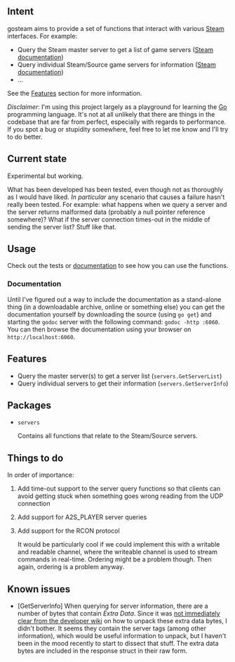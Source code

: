 ## Intent

gosteam aims to provide a set of functions that interact with various [Steam](http://store.steampowered.com/) interfaces. For example:

* Query the Steam master server to get a list of game servers ([Steam documentation](https://developer.valvesoftware.com/wiki/Master_Server_Query_Protocol))
* Query individual Steam/Source game servers for information ([Steam documentation](https://developer.valvesoftware.com/wiki/Server_Queries))
* ...

See the [Features](#features) section for more information.

*Disclaimer*: I'm using this project largely as a playground for learning the [Go](http://golang.org) programming language. It's not at all unlikely that there are things in the codebase that are far from perfect, especially with regards to performance. If you spot a bug or stupidity somewhere, feel free to let me know and I'll try to do better.

## Current state

Experimental but working.

What has been developed has been tested, even though not as thoroughly as I would have liked. *In particular* any scenario that causes a failure hasn't really been tested. For example: what happens when we query a server and the server returns malformed data (probably a null pointer reference somewhere)? What if the server connection times-out in the middle of sending the server list? Stuff like that.

## Usage

Check out the tests or [documentation](#documentation) to see how you can use the functions.

### Documentation

Until I've figured out a way to include the documentation as a stand-alone thing (in a downloadable archive, online or something else) you can get the documentation yourself by downloading the source (using `go get`) and starting the `godoc` server with the following command: `godoc -http :6060`. You can then browse the documentation using your browser on `http://localhost:6060`.

## Features

* Query the master server(s) to get a server list (`servers.GetServerList`)
* Query individual servers to get their information (`servers.GetServerInfo`)

## Packages

*   `servers`

    Contains all functions that relate to the Steam/Source servers.

## Things to do

In order of importance:

1.  Add time-out support to the server query functions so that clients can avoid getting stuck when something goes wrong reading from the UDP connection

2.  Add support for A2S_PLAYER server queries

3.  Add support for the RCON protocol
    
	It would be particularly cool if we could implement this with a writable and readable channel, where the writeable channel is used to stream commands in real-time. Ordering might be a problem though. Then again, ordering is a problem anyway.

## Known issues

* [GetServerInfo] When querying for server information, there are a number of bytes that contain *Extra Data*. Since it was [not immediately clear from the developer wiki](https://developer.valvesoftware.com/wiki/Talk:Server_Queries#S2A_INFO2_responses_don.27t_match_the_protocol) on how to unpack these extra data bytes, I didn't bother. It seems they contain the server tags (among other information), which would be useful information to unpack, but I haven't been in the mood recently to start to dissect that stuff. The extra data bytes are included in the response struct in their raw form.

